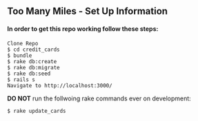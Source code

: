 ## Too Many Miles - Set Up Information

#### In order to get this repo working follow these steps:

    Clone Repo
    $ cd credit_cards
    $ bundle
    $ rake db:create
    $ rake db:migrate
    $ rake db:seed
    $ rails s
    Navigate to http://localhost:3000/

**DO NOT** run the follwoing rake commands ever on development:

    $ rake update_cards
